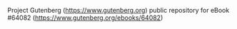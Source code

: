 Project Gutenberg (https://www.gutenberg.org) public repository for eBook #64082 (https://www.gutenberg.org/ebooks/64082)
